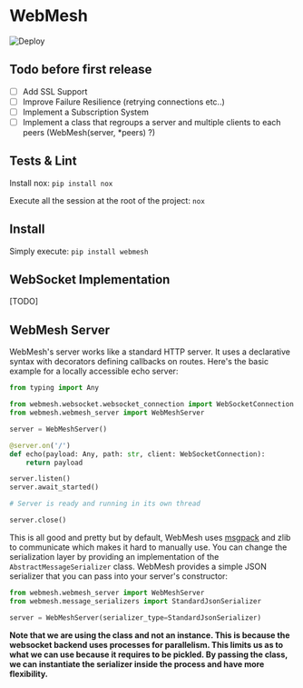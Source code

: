 # WebMesh
![Deploy](https://github.com/binarskugga/webmesh/actions/workflows/python-publish.yml/badge.svg)

## Todo before first release
- [ ] Add SSL Support
- [ ] Improve Failure Resilience (retrying connections etc..)
- [ ] Implement a Subscription System
- [ ] Implement a class that regroups a server and multiple clients to each peers (WebMesh(server, *peers) ?)

## Tests & Lint
Install nox: `pip install nox`

Execute all the session at the root of the project: `nox`

## Install

Simply execute: `pip install webmesh`


## WebSocket Implementation
[TODO]


## WebMesh Server
WebMesh's server works like a standard HTTP server. It uses a declarative syntax with decorators defining callbacks on routes. Here's the basic example for a locally accessible echo server:

```python
from typing import Any

from webmesh.websocket.websocket_connection import WebSocketConnection
from webmesh.webmesh_server import WebMeshServer

server = WebMeshServer()

@server.on('/')
def echo(payload: Any, path: str, client: WebSocketConnection):
    return payload

server.listen()
server.await_started()

# Server is ready and running in its own thread

server.close()
```

This is all good and pretty but by default, WebMesh uses [msgpack](https://github.com/msgpack/msgpack-python) and zlib to communicate which makes it hard to manually use. You can change the serialization layer by providing an implementation of the `AbstractMessageSerializer` class. WebMesh provides a simple JSON serializer that you can pass into your server's constructor:

```python
from webmesh.webmesh_server import WebMeshServer
from webmesh.message_serializers import StandardJsonSerializer

server = WebMeshServer(serializer_type=StandardJsonSerializer)
```

**Note that we are using the class and not an instance. This is because the websocket backend uses processes for parallelism. This limits us as to what we can use because it requires to be pickled. By passing the class, we can instantiate the serializer inside the process and have more flexibility.**
